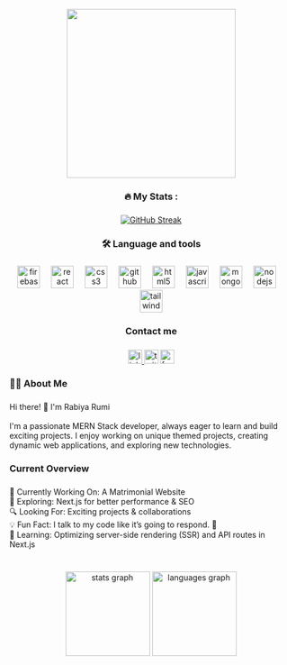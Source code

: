 <br clear="both">

<div align="center">
  <img height="300" src="https://i.ibb.co.com/pjVMKsQM/black-modern-gaming-channel-banner.png"  />
</div>

###

<h3 align="center">🔥   My Stats :</h3>

###

<div align="center">
<a href="https://git.io/streak-stats">
    <img src="https://streak-stats.demolab.com/?user=DenverCoder1" alt="GitHub Streak" />
</a>
</div>

###

<h3 align="center">🛠 Language and tools</h3>

###

<div align="center">
  <img src="https://cdn.jsdelivr.net/gh/devicons/devicon/icons/firebase/firebase-plain.svg" height="40" alt="firebase logo"  />
  <img width="12" />
  <img src="https://cdn.jsdelivr.net/gh/devicons/devicon/icons/react/react-original.svg" height="40" alt="react logo"  />
  <img width="12" />
  <img src="https://cdn.jsdelivr.net/gh/devicons/devicon/icons/css3/css3-original.svg" height="40" alt="css3 logo"  />
  <img width="12" />
  <img src="https://cdn.jsdelivr.net/gh/devicons/devicon/icons/github/github-original.svg" height="40" alt="github logo"  />
  <img width="12" />
  <img src="https://cdn.jsdelivr.net/gh/devicons/devicon/icons/html5/html5-original.svg" height="40" alt="html5 logo"  />
  <img width="12" />
  <img src="https://cdn.jsdelivr.net/gh/devicons/devicon/icons/javascript/javascript-original.svg" height="40" alt="javascript logo"  />
  <img width="12" />
  <img src="https://cdn.jsdelivr.net/gh/devicons/devicon/icons/mongodb/mongodb-original.svg" height="40" alt="mongodb logo"  />
  <img width="12" />
  <img src="https://cdn.jsdelivr.net/gh/devicons/devicon/icons/nodejs/nodejs-original.svg" height="40" alt="nodejs logo"  />
  <img width="12" />
  <img src="https://cdn.jsdelivr.net/gh/devicons/devicon/icons/tailwindcss/tailwindcss-original-wordmark.svg" height="40" alt="tailwindcss logo"  />
</div>

###

<h3 align="center">Contact me</h3>

###

<div align="center">
  <a href="https://web.facebook.com/rabeya.rumi.285936/" target="_blank">
    <img src="https://img.shields.io/static/v1?message=LinkedIn&logo=linkedin&label=&color=0077B5&logoColor=white&labelColor=&style=for-the-badge" height="25" alt="linkedin logo"  />
  </a>
  <img src="https://img.shields.io/static/v1?message=Twitter&logo=twitter&label=&color=1DA1F2&logoColor=white&labelColor=&style=for-the-badge" height="25" alt="twitter logo"  />
  <img src="https://img.shields.io/static/v1?message=Facebook&logo=facebook&label=&color=1877F2&logoColor=white&labelColor=&style=for-the-badge" height="25" alt="facebook logo"  />
</div>

###

<h3 align="left">👩‍💻  About Me</h3>

###

<p align="left">Hi there! 👋 I'm Rabiya Rumi<br><br>I'm a passionate MERN Stack developer, always eager to learn and build exciting projects. I enjoy working on unique themed projects, creating dynamic web applications, and exploring new technologies.</p>

###

<h3 align="left">Current Overview</h3>

###

<p align="left">🚀 Currently Working On: A Matrimonial Website<br>🌱 Exploring: Next.js for better performance & SEO<br>🔍 Looking For: Exciting projects & collaborations<br>💡 Fun Fact: I talk to my code like it’s going to respond. 🤖<br>📖 Learning: Optimizing server-side rendering (SSR) and API routes in Next.js</p>

###

<br clear="both">

<div align="center">
  <img src="https://github-readme-stats.vercel.app/api?username=rabiyarumi&hide_title=false&hide_rank=false&show_icons=true&include_all_commits=true&count_private=true&disable_animations=false&theme=dracula&locale=en&hide_border=false&order=1" height="150" alt="stats graph"  />
  <img src="https://github-readme-stats.vercel.app/api/top-langs?username=rabiyarumi&locale=en&hide_title=false&layout=compact&card_width=320&langs_count=5&theme=dracula&hide_border=false&order=2" height="150" alt="languages graph"  />
</div>

###
